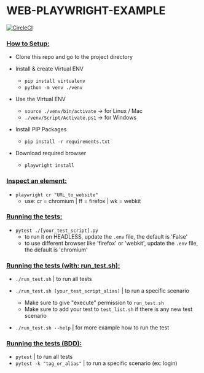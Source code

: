 # WEB-PLAYWRIGHT-EXAMPLE

[![CircleCI](https://dl.circleci.com/status-badge/img/gh/lynix28/web-playwright-example/tree/master.svg?style=shield)](https://dl.circleci.com/status-badge/redirect/gh/lynix28/web-playwright-example/tree/master)

<h3><ins>How to Setup:</h3>

- Clone this repo and go to the project directory
- Install & create Virtual ENV

   - `pip install virtualenv`
   - `python -m venv ./venv`

- Use the Virtual ENV

   - `source ./venv/bin/activate` -> for Linux / Mac
   - `./venv/Script/Activate.ps1` -> for Windows

- Install PIP Packages

   - `pip install -r requirements.txt`

- Download required browser

   - `playwright install`

<h3><ins>Inspect an element:</h3>

- `playwright cr "URL_to_website"`
   - use: cr = chromium | ff = firefox | wk = webkit

<h3><ins>Running the tests:</h3>

- `pytest ./[your_test_script].py`
   - to run it on HEADLESS, update the `.env` file, the default is 'False'
   - to use different browser like 'firefox' or 'webkit', update the `.env` file, the default is 'chromium'

<h3><ins>Running the tests (with: run_test.sh):</h3>

- `./run_test.sh` | to run all tests
- `./run_test.sh [your_test_script_alias]` | to run a specific scenario
   - Make sure to give "execute" permission to `run_test.sh`
   - Make sure to add your test to `test_list.sh` if there is any new test scenario

- `./run_test.sh --help` | for more example how to run the test

<h3><ins>Running the tests (BDD):</h3>

- `pytest` | to run all tests
- `pytest -k "tag_or_alias"` | to run a specific scenario (ex: login)
